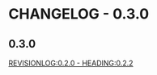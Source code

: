 # CHANGELOG - 0.3.0

## 0.3.0

[REVISIONLOG:0.2.0 - HEADING:0.2.2](Architecture/REVISIONLOG/0.2.0/REVISIONLOG.md)
